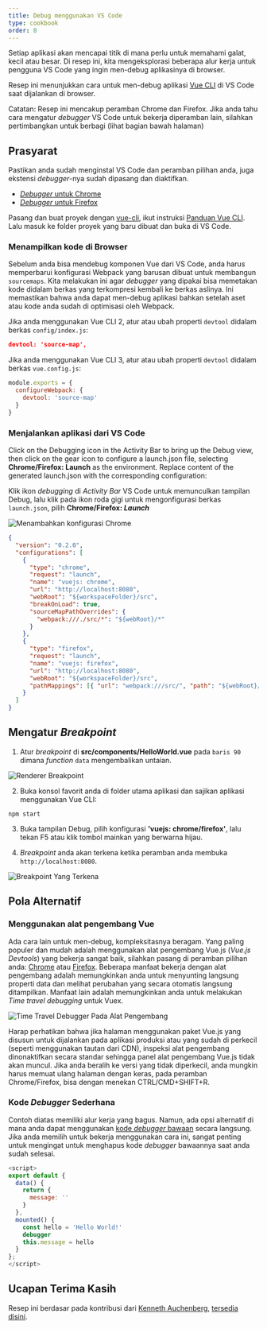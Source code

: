 ```yaml
---
title: Debug menggunakan VS Code
type: cookbook
order: 8
---
```


Setiap aplikasi akan mencapai titik di mana perlu untuk memahami galat, kecil atau besar. Di resep ini, kita mengeksplorasi beberapa alur kerja untuk pengguna VS Code yang ingin men-debug aplikasinya di browser.

Resep ini menunjukkan cara untuk men-debug aplikasi [Vue CLI](https://github.com/vuejs/vue-cli) di VS Code saat dijalankan di browser.

<p class="tip">Catatan: Resep ini mencakup peramban Chrome dan Firefox. Jika anda tahu cara mengatur <i>debugger</i> VS Code untuk bekerja diperamban lain, silahkan pertimbangkan untuk berbagi (lihat bagian bawah halaman)</p>

## Prasyarat

Pastikan anda sudah menginstal VS Code dan peramban pilihan anda, juga ekstensi _debugger_-nya sudah dipasang dan diaktifkan.

- [_Debugger_ untuk Chrome](https://marketplace.visualstudio.com/items?itemName=msjsdiag.debugger-for-chrome)
- [_Debugger_ untuk Firefox](https://marketplace.visualstudio.com/items?itemName=hbenl.vscode-firefox-debug)

Pasang dan buat proyek dengan [vue-cli](https://github.com/vuejs/vue-cli), ikut instruksi [Panduan Vue CLI](https://cli.vuejs.org/). Lalu masuk ke folder proyek yang baru dibuat dan buka di VS Code.

### Menampilkan kode di Browser

Sebelum anda bisa mendebug komponen Vue dari VS Code, anda harus memperbarui konfigurasi Webpack yang barusan dibuat untuk membangun `sourcemaps`. Kita melakukan ini agar _debugger_ yang dipakai bisa memetakan kode didalam berkas yang terkompresi kembali ke berkas aslinya. Ini memastikan bahwa anda dapat men-debug aplikasi bahkan setelah aset atau kode anda sudah di optimisasi oleh Webpack.

Jika anda menggunakan Vue CLI 2, atur atau ubah properti `devtool` didalam berkas `config/index.js`:

```json
devtool: 'source-map',
```

Jika anda menggunakan Vue CLI 3, atur atau ubah properti `devtool` didalam berkas `vue.config.js`:

```js
module.exports = {
  configureWebpack: {
    devtool: 'source-map'
  }
}
```

### Menjalankan aplikasi dari VS Code

Click on the Debugging icon in the Activity Bar to bring up the Debug view, then click on the gear icon to configure a launch.json file, selecting **Chrome/Firefox: Launch** as the environment. Replace content of the generated launch.json with the corresponding configuration:

Klik ikon _debugging_ di _Activity Bar_ VS Code untuk memunculkan tampilan Debug, lalu klik pada ikon roda gigi untuk mengonfigurasi berkas `launch.json`, pilih **Chrome/Firefox: _Launch_**

![Menambahkan konfigurasi Chrome](/images/config_add.png)

```json
{
  "version": "0.2.0",
  "configurations": [
    {
      "type": "chrome",
      "request": "launch",
      "name": "vuejs: chrome",
      "url": "http://localhost:8080",
      "webRoot": "${workspaceFolder}/src",
      "breakOnLoad": true,
      "sourceMapPathOverrides": {
        "webpack:///./src/*": "${webRoot}/*"
      }
    },
    {
      "type": "firefox",
      "request": "launch",
      "name": "vuejs: firefox",
      "url": "http://localhost:8080",
      "webRoot": "${workspaceFolder}/src",
      "pathMappings": [{ "url": "webpack:///src/", "path": "${webRoot}/" }]
    }
  ]
}
```

## Mengatur _Breakpoint_

1.  Atur _breakpoint_ di **src/components/HelloWorld.vue** pada `baris 90` dimana _function_ `data` mengembalikan untaian.

![_Renderer Breakpoint_](/images/breakpoint_set.png)

2.  Buka konsol favorit anda di folder utama aplikasi dan sajikan aplikasi menggunakan Vue CLI:

```
npm start
```

3.  Buka tampilan Debug, pilih konfigurasi **'vuejs: chrome/firefox'**, lalu tekan F5 atau klik tombol mainkan yang berwarna hijau.

4.  _Breakpoint_ anda akan terkena ketika peramban anda membuka `http://localhost:8080`.

![_Breakpoint_ Yang Terkena](/images/breakpoint_hit.png)

## Pola Alternatif

### Menggunakan alat pengembang Vue

Ada cara lain untuk men-debug, kompleksitasnya beragam. Yang paling populer dan mudah adalah menggunakan alat pengembang Vue.js (_Vue.js Devtools_) yang bekerja sangat baik, silahkan pasang di peramban pilihan anda: [Chrome](https://chrome.google.com/webstore/detail/vuejs-devtools/nhdogjmejiglipccpnnnanhbledajbpd) atau [Firefox](https://addons.mozilla.org/en-US/firefox/addon/vue-js-devtools/). Beberapa manfaat bekerja dengan alat pengembang adalah memungkinkan anda untuk menyunting langsung properti data dan melihat perubahan yang secara otomatis langsung ditampilkan. Manfaat lain adalah memungkinkan anda untuk melakukan _Time travel debugging_ untuk Vuex.

![_Time Travel Debugger_ Pada Alat Pengembang](/images/devtools-timetravel.gif)

<p class="tip">Harap perhatikan bahwa jika halaman menggunakan paket Vue.js yang disusun untuk dijalankan pada aplikasi produksi atau yang sudah di perkecil (seperti menggunakan tautan dari CDN), inspeksi alat pengembang dinonaktifkan secara standar sehingga panel alat pengembang Vue.js tidak akan muncul. Jika anda beralih ke versi yang tidak diperkecil, anda mungkin harus memuat ulang halaman dengan keras, pada peramban Chrome/Firefox, bisa dengan menekan CTRL/CMD+SHIFT+R.</p>

### Kode _Debugger_ Sederhana

Contoh diatas memiliki alur kerja yang bagus. Namun, ada opsi alternatif di mana anda dapat menggunakan [kode _debugger_ bawaan](https://developer.mozilla.org/en-US/docs/Web/JavaScript/Reference/Statements/debugger) secara langsung. Jika anda memilih untuk bekerja menggunakan cara ini, sangat penting untuk mengingat untuk menghapus kode _debugger_ bawaannya saat anda sudah selesai.

```js
<script>
export default {
  data() {
    return {
      message: ''
    }
  },
  mounted() {
    const hello = 'Hello World!'
    debugger
    this.message = hello
  }
};
</script>
```

## Ucapan Terima Kasih

Resep ini berdasar pada kontribusi dari [Kenneth Auchenberg](https://twitter.com/auchenberg), [tersedia disini](https://github.com/Microsoft/VSCode-recipes/tree/master/vuejs-cli).
